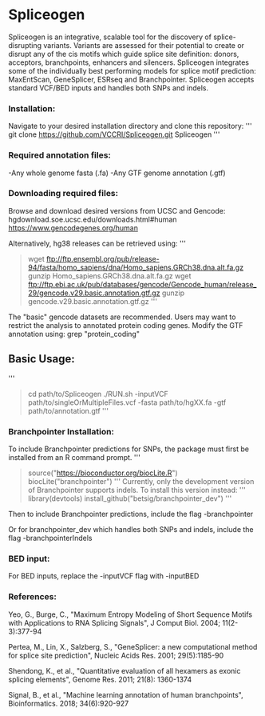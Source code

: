 # Spliceogen
Spliceogen is an integrative, scalable tool for the discovery of splice-disrupting variants. Variants are assessed for their potential to create or disrupt any of the cis motifs which guide splice site definition: donors, acceptors, branchpoints, enhancers and silencers. Spliceogen integrates some of the individually best performing models for splice motif prediction: MaxEntScan, GeneSplicer, ESRseq and Branchpointer. Spliceogen accepts standard VCF/BED inputs and handles both SNPs and indels.

### Installation:

Navigate to your desired installation directory and clone this repository:
'''
git clone https://github.com/VCCRI/Spliceogen.git Spliceogen
'''

### Required annotation files:
-Any whole genome fasta (.fa)
-Any GTF genome annotation (.gtf)

### Downloading required files:

Browse and download desired versions from UCSC and Gencode:
hgdownload.soe.ucsc.edu/downloads.html#human
https://www.gencodegenes.org/human

Alternatively, hg38 releases can be retrieved using:
'''
> wget ftp://ftp.ensembl.org/pub/release-94/fasta/homo_sapiens/dna/Homo_sapiens.GRCh38.dna.alt.fa.gz
> gunzip Homo_sapiens.GRCh38.dna.alt.fa.gz
> wget ftp://ftp.ebi.ac.uk/pub/databases/gencode/Gencode_human/release_29/gencode.v29.basic.annotation.gtf.gz
> gunzip gencode.v29.basic.annotation.gtf.gz
'''

The "basic" gencode datasets are recommended. Users may want to restrict the analysis to annotated protein coding genes. Modify the GTF annotation using:
grep "protein_coding"

## Basic Usage:
'''
> cd path/to/Spliceogen
> ./RUN.sh -inputVCF path/to/singleOrMultipleFiles.vcf -fasta path/to/hgXX.fa -gtf path/to/annotation.gtf
'''

### Branchpointer Installation:

To include Branchpointer predictions for SNPs, the package must first be installed from an R command prompt.
'''
> source("https://bioconductor.org/biocLite.R")
> biocLite("branchpointer")
'''
Currently, only the development version of Branchpointer supports indels. To install this version instead:
'''
> library(devtools)
> install_github("betsig/branchpointer_dev")
'''

Then to include Branchpointer predictions, include the flag -branchpointer

Or for branchpointer_dev which handles both SNPs and indels, include the flag -branchpointerIndels 

### BED input:

For BED inputs, replace the -inputVCF flag with -inputBED

### References:

Yeo, G., Burge, C., "Maximum Entropy Modeling of Short Sequence Motifs with Applications to RNA Splicing Signals", J Comput Biol. 2004; 11(2-3):377-94

Pertea, M., Lin, X., Salzberg, S., "GeneSplicer: a new computational method for splice site prediction", Nucleic Acids Res. 2001; 29(5):1185-90

Shendong, K., et al., "Quantitative evaluation of all hexamers as exonic splicing elements", Genome Res. 2011; 21(8): 1360-1374

Signal, B., et al., "Machine learning annotation of human branchpoints", Bioinformatics. 2018; 34(6):920-927
